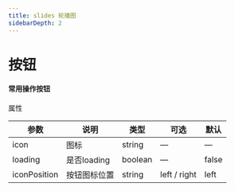 ```yaml
---
title: slides 轮播图
sidebarDepth: 2
---
```

# 按钮
#### 常用操作按钮

<ClientOnly>
<slides-demos />
</ClientOnly>

属性

| 参数         | 说明         | 类型    | 可选         | 默认  |
| ------------ | ------------ | ------- | ------------ | ----- |
| icon         | 图标         | string  | —            | —     |
| loading      | 是否loading  | boolean | —            | false |
| iconPosition | 按钮图标位置 | string  | left / right | left  |



